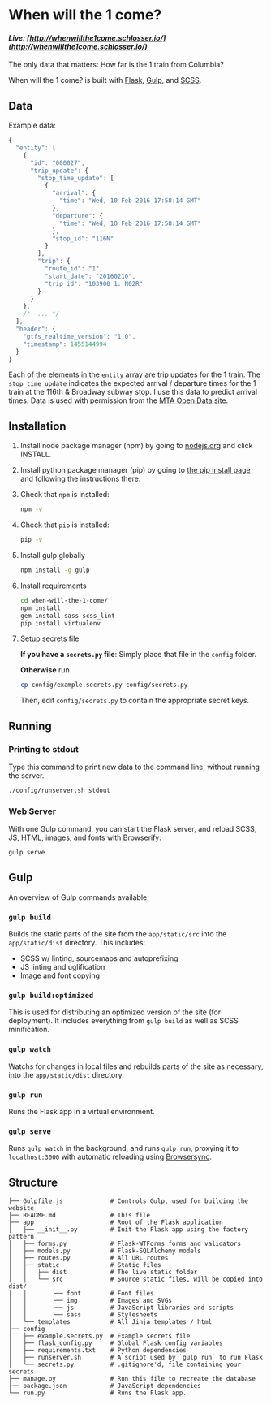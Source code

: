# When will the 1 come?
#### _Live: [http://whenwillthe1come.schlosser.io/](http://whenwillthe1come.schlosser.io/)_

The only data that matters:  How far is the 1 train from Columbia?

When will the 1 come? is built with [Flask][flask], [Gulp][gulp], and [SCSS][scss].

## Data

Example data:

```javascript
{
  "entity": [
    {
      "id": "000027", 
      "trip_update": {
        "stop_time_update": [
          {
            "arrival": {
              "time": "Wed, 10 Feb 2016 17:58:14 GMT"
            }, 
            "departure": {
              "time": "Wed, 10 Feb 2016 17:58:14 GMT"
            }, 
            "stop_id": "116N"
          }
        ], 
        "trip": {
          "route_id": "1", 
          "start_date": "20160210", 
          "trip_id": "103900_1..N02R"
        }
      }
    },
    /*  ... */
  ], 
  "header": {
    "gtfs_realtime_version": "1.0", 
    "timestamp": 1455144994
  }
}
```

Each of the elements in the `entity` array are trip updates for the 1 train.  The `stop_time_update` indicates the expected arrival / departure times for the 1 train at the 116th & Broadway subway stop.  I use this data to predict arrival times.  Data is used with permission from the [MTA Open Data site](http://datamine.mta.info/).

## Installation

1. Install node package manager (npm) by going to [nodejs.org][nodejs] and click INSTALL.
2. Install python package manager (pip) by going to [the pip install page](http://pip.readthedocs.org/en/stable/installing/#install-pip) and following the instructions there.

3. Check that `npm` is installed:

    ```bash
    npm -v
    ```

4. Check that `pip` is installed:

    ```bash
    pip -v
    ```

5. Install gulp globally

    ```bash
    npm install -g gulp
    ```

6. Install requirements

    ```bash
    cd when-will-the-1-come/
    npm install
    gem install sass scss_lint
    pip install virtualenv
    ```

7. Setup secrets file
    
    **If you have a `secrets.py` file**: Simply place that file in the `config` folder. 

    **Otherwise** run

    ```bash
    cp config/example.secrets.py config/secrets.py
    ```

    Then, edit `config/secrets.py` to contain the appropriate secret keys.

[nodejs]: https://nodejs.org/

## Running

### Printing to stdout

Type this command to print new data to the command line, without running the server.

```bash
./config/runserver.sh stdout
```

### Web Server

With one Gulp command, you can start the Flask server, and reload SCSS, JS, HTML, images, and fonts with Browserify:

```bash
gulp serve
```

## Gulp

An overview of Gulp commands available:

### `gulp build`

Builds the static parts of the site from the `app/static/src` into the `app/static/dist` directory.  This includes:

- SCSS w/ linting, sourcemaps and autoprefixing
- JS linting and uglification
- Image and font copying

### `gulp build:optimized`

This is used for distributing an optimized version of the site (for deployment).  It includes everything from `gulp build` as well as SCSS minification.

### `gulp watch`

Watchs for changes in local files and rebuilds parts of the site as necessary, into the `app/static/dist` directory.

### `gulp run`

Runs the Flask app in a virtual environment.

### `gulp serve`

Runs `gulp watch` in the background, and runs `gulp run`, proxying it to `localhost:3000` with automatic reloading using [Browsersync][browsersync].

## Structure

```
├── Gulpfile.js             # Controls Gulp, used for building the website
├── README.md               # This file
├── app                     # Root of the Flask application
│   ├── __init__.py         # Init the Flask app using the factory pattern
│   ├── forms.py            # Flask-WTForms forms and validators
│   ├── models.py           # Flask-SQLAlchemy models
│   ├── routes.py           # All URL routes
│   ├── static              # Static files
│   │   ├── dist            # The live static folder
│   │   └── src             # Source static files, will be copied into dist/
│   │       ├── font        # Font files
│   │       ├── img         # Images and SVGs
│   │       ├── js          # JavaScript libraries and scripts
│   │       └── sass        # Stylesheets
│   └── templates           # All Jinja templates / html
├── config                  
│   ├── example.secrets.py  # Example secrets file
│   ├── flask_config.py     # Global Flask config variables
│   ├── requirements.txt    # Python dependencies
│   ├── runserver.sh        # A script used by `gulp run` to run Flask
│   └── secrets.py          # .gitignore'd, file containing your secrets
├── manage.py               # Run this file to recreate the database
├── package.json            # JavaScript dependencies
└── run.py                  # Runs the Flask app.
```

[browsersync]: http://www.browsersync.io/
[gulp]: http://gulpjs.com/
[flask]: http://flask.pocoo.org/
[flask-sqlalchemy]: http://flask-sqlalchemy.pocoo.org/2.0/
[npm-install]: https://nodejs.org/en/download/
[scss]: http://sass-lang.com/

